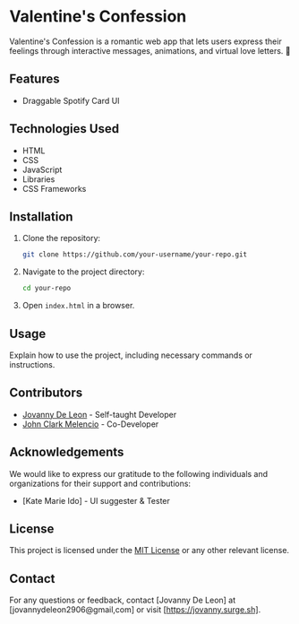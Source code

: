 # Valentine's Confession

Valentine's Confession is a romantic web app that lets users express their feelings through interactive messages, animations, and virtual love letters. 💖

## Features
- Draggable Spotify Card UI

## Technologies Used
- HTML
- CSS
- JavaScript
- Libraries
- CSS Frameworks

## Installation
1. Clone the repository:
   ```sh
   git clone https://github.com/your-username/your-repo.git
   ```
2. Navigate to the project directory:
   ```sh
   cd your-repo
   ```
3. Open `index.html` in a browser.

## Usage
Explain how to use the project, including necessary commands or instructions.

## Contributors
- [Jovanny De Leon](https://github.com/Vanny-Dev) - Self-taught Developer
- [John Clark Melencio](https://github.com/clark-john) - Co-Developer

## Acknowledgements
We would like to express our gratitude to the following individuals and organizations for their support and contributions:
- [Kate Marie Ido] - UI suggester & Tester

## License
This project is licensed under the [MIT License](LICENSE) or any other relevant license.

## Contact
For any questions or feedback, contact [Jovanny De Leon] at [jovannydeleon2906@gmail,com] or visit [https://jovanny.surge.sh].

